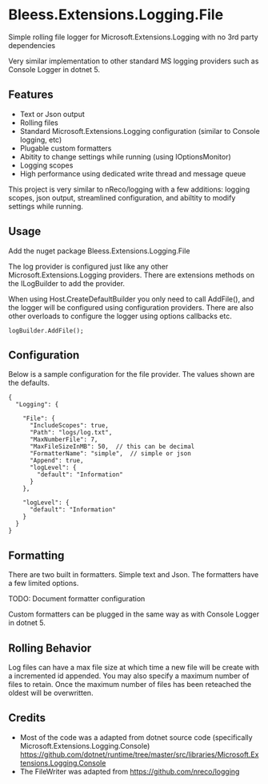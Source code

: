 # Bleess.Extensions.Logging.File
Simple rolling file logger for Microsoft.Extensions.Logging with no 3rd party dependencies

Very similar implementation to other standard MS logging providers such as Console Logger in dotnet 5.

## Features
- Text or Json output
- Rolling files 
- Standard Microsoft.Extensions.Logging configuration (similar to Console logging, etc)
- Plugable custom formatters
- Abitity to change settings while running (using IOptionsMonitor)
- Logging scopes
- High performance using dedicated write thread and message queue


This project is very similar to nReco/logging with a few additions: logging scopes, json output, streamlined configuration, and abiltity to modify settings while running.

## Usage

Add the nuget package Bleess.Extensions.Logging.File

 The log provider is configured just like any other Microsoft.Extensions.Logging providers.  There are extensions methods on the ILogBuilder to add the provider.
 
 When using Host.CreateDefaultBuilder you only need to call AddFile(), and the logger will be configured using configuration providers.  There are also other overloads to configure the logger using options callbacks etc.
 
 ```
 logBuilder.AddFile();
 ```
 
## Configuration

Below is a sample configuration for the file provider.  The values shown are the defaults.

```
{
  "Logging": {

    "File": {
      "IncludeScopes": true,
      "Path": "logs/log.txt",
      "MaxNumberFile": 7,
      "MaxFileSizeInMB": 50,  // this can be decimal
      "FormatterName": "simple",  // simple or json
      "Append": true,
      "logLevel": {
        "default": "Information"
      }
    },

    "logLevel": {
      "default": "Information"
    }
  }
}

```

## Formatting
There are two built in formatters.  Simple text and Json.  The formatters have a few limited options.

TODO: Document formatter configuration

Custom formatters can be plugged in the same way as with Console Logger in dotnet 5.


## Rolling Behavior
 Log files can have a max file size at which time a new file will be create with a incremented id appended.  You may also specify a maximum number of files to retain.  Once the maximum number of files has been reteached the oldest will be overwritten.

## Credits
 - Most of the code was a adapted from dotnet source code (specifically Microsoft.Extensions.Logging.Console) https://github.com/dotnet/runtime/tree/master/src/libraries/Microsoft.Extensions.Logging.Console
 - The FileWriter was adapted from https://github.com/nreco/logging
 
 
